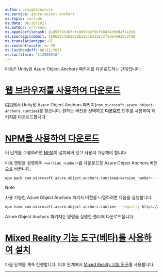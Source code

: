 ```yaml
---
author: craigktreasure
ms.service: azure-object-anchors
ms.topic: include
ms.date: 06/10/2021
ms.author: crtreasu
ms.openlocfilehash: 8ad55355307cfc8656b6f6bf9b074d90daf7e2e8
ms.sourcegitcommit: 190658142b592db528c631a672fdde4692872fd8
ms.translationtype: HT
ms.contentlocale: ko-KR
ms.lasthandoff: 06/11/2021
ms.locfileid: "112006910"
---
```

다음은 Unity용 Azure Object Anchors 패키지를 다운로드하는 단계입니다.

# <a name="download-with-web-browser"></a>[웹 브라우저를 사용하여 다운로드](#tab/unity-package-web-ui)

[여기](https://aka.ms/aoa/unity-sdk/package)에서 Unity용 Azure Object Anchors 패키지(`com.microsoft.azure.object-anchors.runtime`)를 찾습니다. 원하는 버전을 선택하고 **다운로드** 단추를 사용하여 패키지를 다운로드합니다.

# <a name="download-with-npm"></a>[NPM을 사용하여 다운로드](#tab/unity-package-npm)

이 단계를 수행하려면 <a href="https://www.npmjs.com/get-npm" target="_blank">NPM</a>이 설치되어 있고 사용이 가능해야 합니다.

다음 명령을 실행하여 `<version_number>`를 다운로드할 Azure Object Anchors 버전으로 바꿉니다.

```bash
npm pack com.microsoft.azure.object-anchors.runtime@<version_number> --registry https://pkgs.dev.azure.com/aipmr/MixedReality-Unity-Packages/_packaging/Unity-packages/npm/registry/
```

> [!NOTE]
> 사용 가능한 Azure Object Anchors 패키지 버전을 나열하려면 다음을 실행합니다.
>
> ```bash
> npm view com.microsoft.azure.object-anchors.runtime --registry https://pkgs.dev.azure.com/aipmr/MixedReality-Unity-Packages/_packaging/Unity-packages/npm/registry/ versions
> ```

Azure Object Anchors 패키지는 명령을 실행한 폴더에 다운로드됩니다.

# <a name="install-with-mixed-reality-feature-tool-beta"></a>[Mixed Reality 기능 도구(베타)를 사용하여 설치](#tab/unity-package-mixed-reality-feature-tool)

다음 단계를 계속 진행합니다. 이후 단계에서 <a a href="/windows/mixed-reality/develop/unity/welcome-to-mr-feature-tool" target="_blank">Mixed Reality 기능 도구</a>를 사용합니다.

---